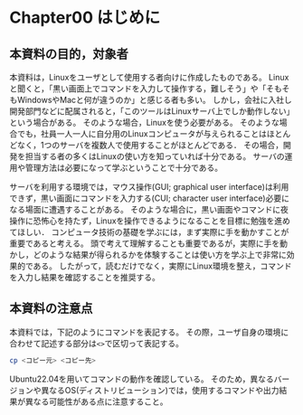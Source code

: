 # Chapter00 はじめに

## 本資料の目的，対象者

本資料は，Linuxをユーザとして使用する者向けに作成したものである。
Linuxと聞くと，「黒い画面上でコマンドを入力して操作する，難しそう」や「そもそもWindowsやMacと何が違うのか」と感じる者も多い。
しかし，会社に入社し開発部門などに配属されると，「このツールはLinuxサーバ上でしか動作しない」という場合がある。
そのような場合，Linuxを使う必要がある。
そのような場合でも，社員一人一人に自分用のLinuxコンピュータが与えられることはほとんどなく，1つのサーバを複数人で使用することがほとんどである．
その場合，開発を担当する者の多くはLinuxの使い方を知っていれば十分である。
サーバの運用や管理方法は必要になって学ぶということで十分である。

サーバを利用する環境では，マウス操作(GUI; graphical user interface)は利用できず，黒い画面にコマンドを入力する(CUI; character user interface)必要になる場面に遭遇することがある。
そのような場合に，黒い画面やコマンドに夜操作に恐怖心を持たず，Linuxを操作できるようになることを目標に勉強を進めてほしい．
コンピュータ技術の基礎を学ぶには，まず実際に手を動かすことが重要であると考える。
頭で考えて理解することも重要であるが，実際に手を動かし，どのような結果が得られるかを体験することは使い方を学ぶ上で非常に効果的である。
したがって，読むだけでなく，実際にLinux環境を整え，コマンドを入力し結果を確認することを推奨する。

## 本資料の注意点

本資料では，下記のようにコマンドを表記する。
その際，ユーザ自身の環境に合わせて記述する部分は`<>`で区切って表記する。

```bash
cp <コピー元> <コピー先>
```

Ubuntu22.04を用いてコマンドの動作を確認している。
そのため，異なるバージョンや異なるOS(ディストリビューション)では，使用するコマンドや出力結果が異なる可能性がある点に注意すること。